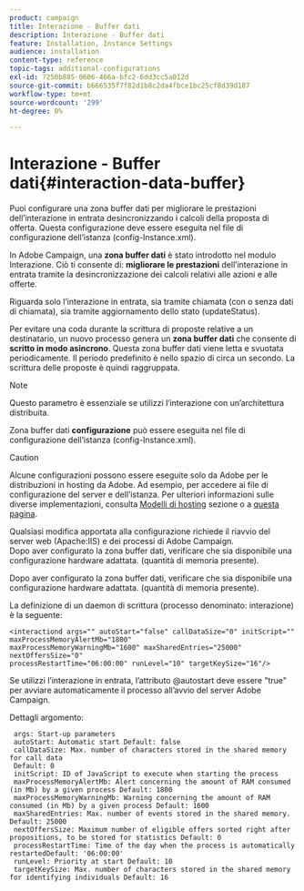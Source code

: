 ```yaml
---
product: campaign
title: Interazione - Buffer dati
description: Interazione - Buffer dati
feature: Installation, Instance Settings
audience: installation
content-type: reference
topic-tags: additional-configurations
exl-id: 7250b885-0606-466a-bfc2-6dd3cc5a012d
source-git-commit: b666535f7f82d1b8c2da4fbce1bc25cf8d39d187
workflow-type: tm+mt
source-wordcount: '299'
ht-degree: 0%

---
```


# Interazione - Buffer dati{#interaction-data-buffer}



Puoi configurare una zona buffer dati per migliorare le prestazioni dell’interazione in entrata desincronizzando i calcoli della proposta di offerta. Questa configurazione deve essere eseguita nel file di configurazione dell’istanza (config-Instance.xml).

In Adobe Campaign, una **zona buffer dati** è stato introdotto nel modulo Interazione. Ciò ti consente di: **migliorare le prestazioni** dell’interazione in entrata tramite la desincronizzazione dei calcoli relativi alle azioni e alle offerte.

Riguarda solo l’interazione in entrata, sia tramite chiamata (con o senza dati di chiamata), sia tramite aggiornamento dello stato (updateStatus).

Per evitare una coda durante la scrittura di proposte relative a un destinatario, un nuovo processo genera un **zona buffer dati** che consente di **scritto in modo asincrono**. Questa zona buffer dati viene letta e svuotata periodicamente. Il periodo predefinito è nello spazio di circa un secondo. La scrittura delle proposte è quindi raggruppata.

>[!NOTE]
>
>Questo parametro è essenziale se utilizzi l’interazione con un’architettura distribuita.

Zona buffer dati **configurazione** può essere eseguita nel file di configurazione dell’istanza (config-Instance.xml).

>[!CAUTION]
>
>Alcune configurazioni possono essere eseguite solo da Adobe per le distribuzioni in hosting da Adobe. Ad esempio, per accedere ai file di configurazione del server e dell’istanza. Per ulteriori informazioni sulle diverse implementazioni, consulta [Modelli di hosting](../../installation/using/hosting-models.md) sezione o a [questa pagina](../../installation/using/capability-matrix.md).
>
>Qualsiasi modifica apportata alla configurazione richiede il riavvio del server web (Apache:IIS) e dei processi di Adobe Campaign.\
>Dopo aver configurato la zona buffer dati, verificare che sia disponibile una configurazione hardware adattata. (quantità di memoria presente).


Dopo aver configurato la zona buffer dati, verificare che sia disponibile una configurazione hardware adattata. (quantità di memoria presente).

La definizione di un daemon di scrittura (processo denominato: interazione) è la seguente:

```
<interactiond args="" autoStart="false" callDataSize="0" initScript="" maxProcessMemoryAlertMb="1800"
maxProcessMemoryWarningMb="1600" maxSharedEntries="25000" nextOffersSize="0"
processRestartTime="06:00:00" runLevel="10" targetKeySize="16"/>
```

Se utilizzi l’interazione in entrata, l’attributo @autostart deve essere &quot;true&quot; per avviare automaticamente il processo all’avvio del server Adobe Campaign.

Dettagli argomento:

```
 args: Start-up parameters 
 autoStart: Automatic start Default: false 
 callDataSize: Max. number of characters stored in the shared memory for call data
 Default: 0 
 initScript: ID of JavaScript to execute when starting the process 
 maxProcessMemoryAlertMb: Alert concerning the amount of RAM consumed (in Mb) by a given process Default: 1800 
 maxProcessMemoryWarningMb: Warning concerning the amount of RAM consumed (in Mb) by a given process Default: 1600 
 maxSharedEntries: Max. number of events stored in the shared memory. Default: 25000 
 nextOffersSize: Maximum number of eligible offers sorted right after propositions, to be stored for statistics Default: 0 
 processRestartTime: Time of the day when the process is automatically restartedDefault: '06:00:00' 
 runLevel: Priority at start Default: 10 
 targetKeySize: Max. number of characters stored in the shared memory for identifying individuals Default: 16 
```
